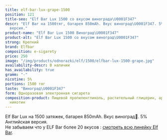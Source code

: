 ```yaml
---
title: elf-bar-lux-grape-1500
position: 121
title-seo: "Elf Bar Lux 1500 со вкусом винограда\U0001F347"
descr: "Elf Bar на 1500тяг, батарея 850mAh. Вкус виноград\U0001F347. 5% Английская
  версия."
product-name: "Elf Bar Lux 1500 Виноград\U0001F347"
product-alt: "Elf Bar Lux 1500 со вкусом виноград\U0001F347"
strong: Крепкий
brand: Elfbar
composition: e-sigarety
price: 250
image: "/img/products/odnorazki/elf/1500/elfbar-lux-1500-grape.jpg"
availability-descr: В наличии
has_availability: true
gramm: "-"
nicotine: 5%
portions: 1500 тяг
taste: "Виноград\U0001F347"
form: Одноразовая электронная сигарета
composition-product: Пищевой пропиленгликоль, растительный глицерин, ароматизатор,
  никотин
---
```


Elf Bar Lux на 1500 затяжек, батарея 850mAh. Вкус виноград🍇. 5% Английская версия.<br>
Не забываем что у ELF Bar более 20 вкусов : [смотреть всю линейку Elf Bar](/elfbar).